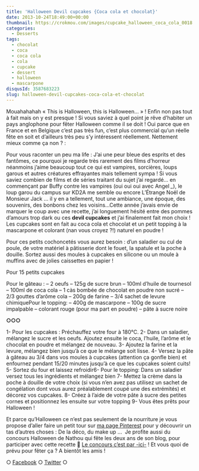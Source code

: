 ```yaml
---
title: 'Halloween Devil cupcakes {Coca cola et chocolat}'
date: 2013-10-24T18:49:00+00:00
thumbnail: https://crokmou.com/images/cupcake_halloween_coca_cola_0018.jpg
categories:
  - Desserts
tags:
  - chocolat
  - coca
  - coca cola
  - cola
  - cupcake
  - dessert
  - halloween
  - mascarpone
disqusId: 3587683223
slug: halloween-devil-cupcakes-coca-cola-et-chocolat
---
```


Mouahahahah « This is Halloween, this is Halloween… » ! Enfin non pas tout à fait mais on y est presque ! Si vous saviez à quel point je rêve d’habiter un pays anglophone pour fêter Halloween comme il se doit ! Oui parce que en France et en Belgique c’est pas très fun, c’est plus commercial qu’un réelle fête en soit et d’ailleurs très peu s’y intéressent réellement. Nettement mieux comme ça non ? :

Pour vous raconter un peu ma life : J’ai une peur bleue des esprits et des fantômes, ce pourquoi je regarde très rarement des films d’horreur néanmoins j’aime beaucoup tout ce qui est vampires, sorcières, loups garous et autres créatures effrayantes mais tellement sympa ! Si vous saviez combien de films et de séries traitant du sujet j’ai regardé… en commençant par Buffy contre les vampires (oui oui oui avec Angel *_*), le loup garou du campus sur KD2A me semble ou encore L’Étrange Noël de Monsieur Jack … il y en a tellement, tout une ambiance, une époque, des souvenirs, des bonbons chez les voisins…Cette année j’avais envie de marquer le coup avec une recette, j’ai longuement hésité entre des pommes d’amours trop dark ou ces **devil cupcakes** et j’ai finalement fait mon choix ! Les cupcakes sont en fait au coca cola et chocolat et un petit topping à la mascarpone et colorant (nan vous croyez ?!) naturel en poudre !

Pour ces petits cochoncetés vous aurez besoin : d’un saladier ou cul de poule, de votre matériel à pâtisserie dont le fouet, la spatule et la poche à douille. Sortez aussi des moules à cupcakes en silicone ou un moule à muffins avec de jolies caissettes en papier !

Pour 15 petits cupcakes

Pour le gâteau :
– 2 oeufs
– 125g de sucre brun
– 100ml d’huile de tournesol
– 100ml de coca cola
– 1 càs bombée de chocolat en poudre non sucré
– 2/3 gouttes d’arôme cola
– 200g de farine
– 3/4 sachet de levure chimiquePour le topping:
– 400g de mascarpone
– 100g de sucre impalpable
– colorant rouge (pour ma part en poudre)
– pâte à sucre noire

**○○○**

1- Pour les cupcakes : Préchauffez votre four à 180°C.
2- Dans un saladier, mélangez le sucre et les oeufs. Ajoutez ensuite le coca, l’huile, l’arôme et le chocolat en poudre et mélangez de nouveau.
3- Ajoutez la farine et la levure, mélangez bien jusqu’à ce que le mélange soit lisse.
4- Versez la pâte à gâteau au 3/4 dans vos moules à cupcakes (attention ça gonfle bien) et enfournez pendant 15/20 minutes jusqu’à ce que les cupcakes soient cuits!
5- Sortez du four et laissez refroidir6- Pour le topping: Dans un saladier versez tous les ingrédients et mélangez bien
7- Mettez la crème dans la poche à douille de votre choix (si vous n’en avez pas utilisez un sachet de congélation dont vous aurez préalablement coupé une des extrémités) et décorez vos cupcakes.
8- Créez à l’aide de votre pâte à sucre des petites cornes et positionnez les ensuite sur votre topping
9- Vous êtes prêts pour Halloween !

Et parce qu’Halloween ce n’est pas seulement de la nourriture je vous propose d’aller faire un petit tour sur [ma page Pinterest](http://www.pinterest.com/sblieux/halloween/) pour y découvrir un tas d’autres choses : De la déco, du make up …  Je profite aussi du concours Halloween de Nathou qui fête les deux ans de son blog, pour participer avec cette recette 🙂 [Le concours c’est par -ici-](http://recettesdenathou.blogspot.be/2013/09/concours-halloween-pour-les-2-ans-de.html) ! Et vous quoi de prévu pour fêter ça ? A bientôt les amis !

○ [Facebook](https://www.facebook.com/crokmou.blog) ○ [Twitter](https://twitter.com/Crokmou) ○